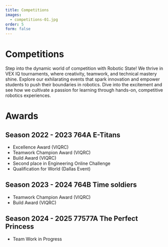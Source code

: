 ```yaml
---
title: Competitions
images:
  - competitions-01.jpg
order: 5
form: false
---
```

# Competitions

Step into the dynamic world of competition with Robotic State!
We thrive in VEX IQ tournaments, where creativity, teamwork, and technical mastery shine. Explore our exhilarating events that spark innovation and empower students to push their boundaries in robotics. 
Dive into the excitement and see how we cultivate a passion for learning through hands-on, competitive robotics experiences.

# Awards

## Season 2022 - 2023 764A E-Titans
- Excellence Award  (VIQRC)
- Teamwork Champion Award (VIQRC)
- Build Award (VIQRC)
- Second place in Engineering Online Challenge 
- Qualification for World (Dallas Event)

## Season 2023 - 2024 764B Time soldiers
- Teamwork Champion Award (VIQRC)
- Build Award (VIQRC)

## Season 2024 - 2025 77577A The Perfect Princess
- Team Work in Progress
